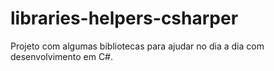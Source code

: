 # libraries-helpers-csharper
Projeto com algumas bibliotecas para ajudar no dia a dia com desenvolvimento em C#.
